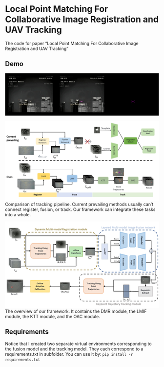 # Local Point Matching For Collaborative Image Registration and UAV Tracking

The code for paper “Local Point Matching For Collaborative Image Registration and UAV Tracking”

## Demo
 ![Local Image](images/demo.gif)

 ![Local Image](images/main.jpg)
Comparison of tracking pipeline. Current prevailing methods usually can’t
connect register, fusion, or track. Our framework can integrate these tasks into a whole.


 ![Local Image](images/framework.jpg)
The overview of our framework. It contains the DMR module, the LMIF
module, the KTT module, and the OAC module.
 
## Requirements
Notice that I created two separate virtual environments corresponding to the fusion model and the tracking model.
They each correspond to a requirements.txt in subfolder.
You can use it by:
``pip install -r requirements.txt``

